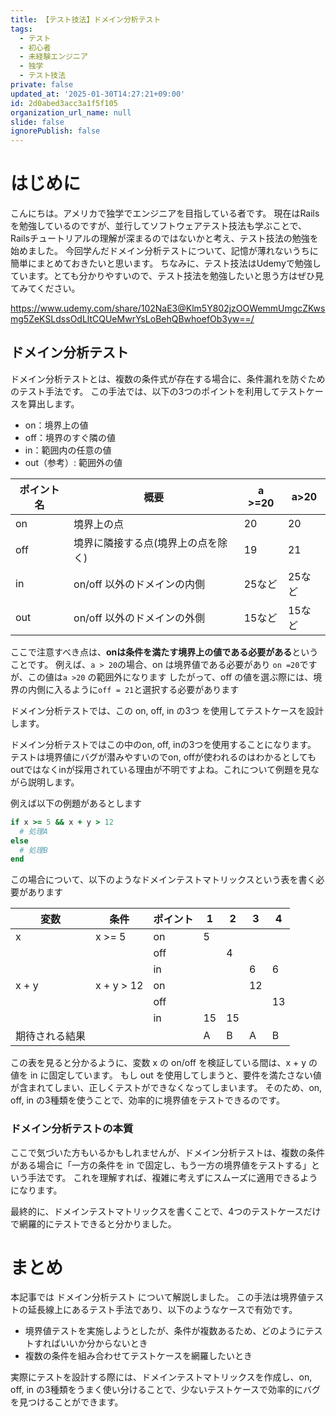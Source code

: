 ```yaml
---
title: 【テスト技法】ドメイン分析テスト
tags:
  - テスト
  - 初心者
  - 未経験エンジニア
  - 独学
  - テスト技法
private: false
updated_at: '2025-01-30T14:27:21+09:00'
id: 2d0abed3acc3a1f5f105
organization_url_name: null
slide: false
ignorePublish: false
---
```

# はじめに
こんにちは。アメリカで独学でエンジニアを目指している者です。
現在はRailsを勉強しているのですが、並行してソフトウェアテスト技法も学ぶことで、Railsチュートリアルの理解が深まるのではないかと考え、テスト技法の勉強を始めました。
今回学んだドメイン分析テストについて、記憶が薄れないうちに簡単にまとめておきたいと思います。
ちなみに、テスト技法はUdemyで勉強しています。とても分かりやすいので、テスト技法を勉強したいと思う方はぜひ見てみてください。

https://www.udemy.com/share/102NaE3@Klm5Y802jzOOWemmUmgcZKwsmg5ZeKSLdssOdLltCQUeMwrYsLoBehQBwhoefOb3yw==/

## ドメイン分析テスト
ドメイン分析テストとは、複数の条件式が存在する場合に、条件漏れを防ぐためのテスト手法です。
この手法では、以下の3つのポイントを利用してテストケースを算出します。

* on：境界上の値
* off：境界のすぐ隣の値
* in：範囲内の任意の値
* out（参考）: 範囲外の値

| ポイント名 | 概要                               | a >=20 | a>20   | 
| ---------- | ---------------------------------- | ------ | ------ | 
| on         | 境界上の点                         | 20     | 20     | 
| off        | 境界に隣接する点(境界上の点を除く) | 19     | 21     | 
| in         | on/off 以外のドメインの内側        | 25など | 25など | 
| out        | on/off 以外のドメインの外側        | 15など | 15など | 

ここで注意すべき点は、**onは条件を満たす境界上の値である必要がある**ということです。
例えば、`a > 20`の場合、on は境界値である必要があり `on =20`ですが、この値は`a >20` の範囲外になります
したがって、off の値を選ぶ際には、境界の内側に入るように`off = 21`と選択する必要があります

ドメイン分析テストでは、この on, off, in の3つ を使用してテストケースを設計します。


ドメイン分析テストではこの中のon, off, inの3つを使用することになります。
テストは境界値にバグが潜みやすいのでon, offが使われるのはわかるとしてもoutではなくinが採用されている理由が不明ですよね。これについて例題を見ながら説明します。


例えば以下の例題があるとします
```ruby
if x >= 5 && x + y > 12
  # 処理A
else
  # 処理B
end
```

この場合について、以下のようなドメインテストマトリックスという表を書く必要があります

| 変数           | 条件       | ポイント | 1   | 2   | 3   | 4   | 
| -------------- | ---------- | -------- | --- | --- | --- | --- | 
| x              | x >= 5     | on       | 5   |     |     |     | 
|                |            | off      |     | 4   |     |     | 
|                |            | in       |     |     | 6   | 6   | 
| x + y          | x + y > 12 | on       |     |     | 12  |     | 
|                |            | off      |     |     |     | 13  | 
|                |            | in       | 15  | 15  |     |     | 
| 期待される結果 |            |          | A   | B   | A   | B   | 

この表を見ると分かるように、変数 x の on/off を検証している間は、x + y の値を in に固定しています。
もし out を使用してしまうと、要件を満たさない値が含まれてしまい、正しくテストができなくなってしまいます。
そのため、on, off, in の3種類を使うことで、効率的に境界値をテストできるのです。


### ドメイン分析テストの本質
ここで気づいた方もいるかもしれませんが、ドメイン分析テストは、複数の条件がある場合に「一方の条件を in で固定し、もう一方の境界値をテストする」という手法です。
これを理解すれば、複雑に考えずにスムーズに適用できるようになります。

最終的に、ドメインテストマトリックスを書くことで、4つのテストケースだけで網羅的にテストできると分かりました。

# まとめ
本記事では ドメイン分析テスト について解説しました。
この手法は境界値テストの延長線上にあるテスト手法であり、以下のようなケースで有効です。

* 境界値テストを実施しようとしたが、条件が複数あるため、どのようにテストすればいいか分からないとき
* 複数の条件を組み合わせてテストケースを網羅したいとき

実際にテストを設計する際には、ドメインテストマトリックスを作成し、on, off, in の3種類をうまく使い分けることで、少ないテストケースで効率的にバグを見つけることができます。
